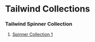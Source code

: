 # Tailwind Collections

### Tailwind Spinner Collection 
1. [Spinner Collection 1](https://codepen.io/egoistdeveloper/pen/KKyxZZN)
